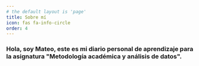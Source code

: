 ```yaml
---
# the default layout is 'page'
title: Sobre mí
icon: fas fa-info-circle
order: 4
---
```


<h3> Hola, soy Mateo, este es mi diario personal de aprendizaje para la asignatura "Metodología académica y análisis de datos".</h3>
